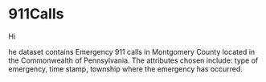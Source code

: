 # 911Calls
Hi

he dataset contains Emergency 911 calls in Montgomery County located in the Commonwealth of Pennsylvania. The attributes chosen include: type of emergency, time stamp, township where the emergency has occurred.
